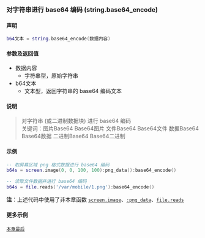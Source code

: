### 对字符串进行 base64 编码 \(**string\.base64\_encode**\)


#### 声明
```lua
b64文本 = string.base64_encode(数据内容)
```


#### 参数及返回值
- 数据内容
    - 字符串型，原始字符串
- b64文本
    - 文本型，返回字符串的 base64 编码文本


#### 说明
> 对字符串 (或二进制数据块) 进行 base64 编码  
> 关键词：图片Base64 Base64图片 文件Base64 Base64文件 数据Base64 Base64数据 二进制Base64 Base64二进制  


#### 示例  
```lua
-- 取屏幕区域 png 格式数据进行 base64 编码
b64s = screen.image(0, 0, 100, 100):png_data():base64_encode()

-- 读取文件数据并进行 base64 编码
b64s = file.reads('/var/mobile/1.png'):base64_encode()
```
**注**：上述代码中使用了非本章函数 [`screen.image`](/Handbook/screen/screen.image.md)、[`:png_data`](/Handbook/image/_png_data.md)、[`file.reads`](/Handbook/file/file.reads.md)  


#### 更多示例
[`本章最后`](/Handbook/ext-string/samples.md)  

